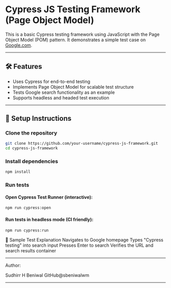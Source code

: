 # Cypress JS Testing Framework (Page Object Model)

This is a basic Cypress testing framework using JavaScript with the Page Object Model (POM) pattern. It demonstrates a simple test case on [Google.com](https://www.google.com).

---

## 🛠️ Features

- Uses Cypress for end-to-end testing
- Implements Page Object Model for scalable test structure
- Tests Google search functionality as an example
- Supports headless and headed test execution

---


## 🚀 Setup Instructions

### Clone the repository

```bash
git clone https://github.com/your-username/cypress-js-framework.git
cd cypress-js-framework
```

### Install dependencies
```bash
npm install
```
### Run tests
#### Open Cypress Test Runner (interactive):

```bash
npm run cypress:open
```

#### Run tests in headless mode (CI friendly):

```bash
npm run cypress:run
```


🧪 Sample Test Explanation
Navigates to Google homepage
Types "Cypress testing" into search input
Presses Enter to search
Verifies the URL and search results container

---

Author:

Sudhirr H Beniwal 
GitHub@sbeniwalwm

---